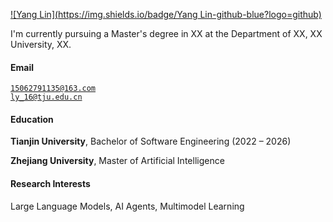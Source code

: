[![Yang Lin](https://img.shields.io/badge/Yang Lin-github-blue?logo=github)](https://github.com/novaleolin)

I'm currently pursuing a Master's degree in XX at the Department of XX, XX University, XX.

#### Email  
<code>15062791135@163.com</code>  
<code>ly_16@tju.edu.cn</code>

#### Education  
**Tianjin University**, Bachelor of Software Engineering (2022 – 2026)  


**Zhejiang University**, Master of Artificial Intelligence <br> 


#### Research Interests  
Large Language Models, AI Agents, Multimodel Learning
